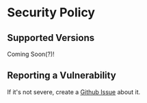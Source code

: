 # Security Policy

## Supported Versions
Coming Soon(?)!

## Reporting a Vulnerability
If it's not severe, create a [Github Issue](https://github.com/CryptoChat-dev/cryptochat/issues) about it.
